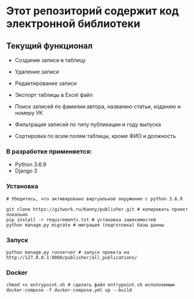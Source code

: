 <h1>Этот репозиторий содержит код электронной библиотеки</h1>

<h2>Текущий функционал</h2>

- Создание записи в таблицу

- Удаление записи

- Редактирование записи

- Экспорт таблицы в Excel файл 

- Поиск записей по фамилии автора, названию статьи, изданию и номеру УК

- Фильтрация записей по типу публикации и году выпуска

- Сортировка по всем полям таблицы, кроме ФИО и должность

  

<h3>В разработке применяется:</h3>

- Python 3.6.9
- Django 3

<h3>Установка</h3>

```
# Убедитесь, что активировано виртуальное окружение с python 3.6.9

git clone https://gitwork.ru/Kanny/publisher.git # копировать проект локально
pip install -r requirements.txt # установка зависимостей
python manage.py migrate # миграция (подготовка) базы данны
```

<h3>Запуск</h3>

```
python manage.py runserver # запуск проекта на http://127.0.0.1:8000/publisher/all_publications/
```

<h3>Docker</h3>

```
chmod +x entrypoint.sh # cделать файл entrypoint.sh исполняемым
docker-compose -f docker-compose.yml up --build
```

